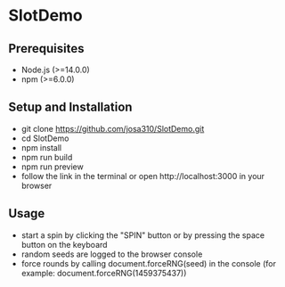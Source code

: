 # SlotDemo

## Prerequisites
- Node.js (>=14.0.0)
- npm (>=6.0.0)

## Setup and Installation
- git clone https://github.com/josa310/SlotDemo.git
- cd SlotDemo
- npm install
- npm run build
- npm run preview
- follow the link in the terminal or open http://localhost:3000 in your browser

## Usage
- start a spin by clicking the "SPIN" button or by pressing the space button on the keyboard
- random seeds are logged to the browser console
- force rounds by calling document.forceRNG(seed) in the console (for example: document.forceRNG(1459375437))
